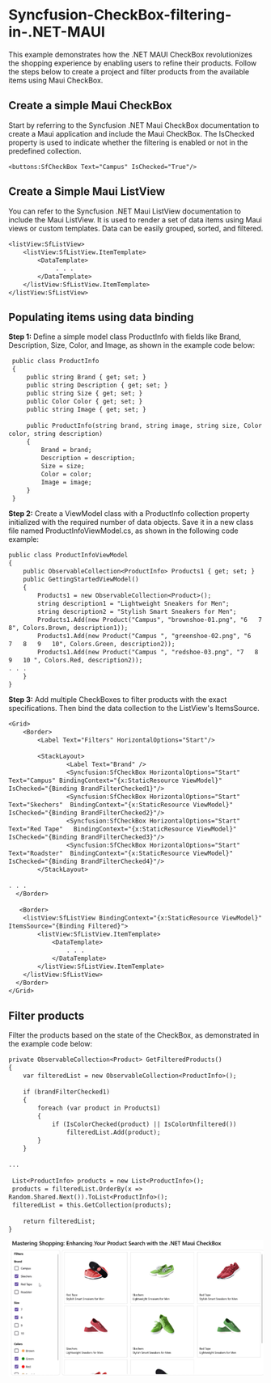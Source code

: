# Syncfusion-CheckBox-filtering-in-.NET-MAUI
This example demonstrates how the .NET MAUI CheckBox revolutionizes the shopping experience by enabling users to refine their products. Follow the steps below to create a project and filter products from the available items using Maui CheckBox.

## Create a simple Maui CheckBox 

Start by referring to the Syncfusion .NET Maui CheckBox documentation to create a Maui application and include the Maui CheckBox. The IsChecked property is used to indicate whether the filtering is enabled or not in the predefined collection.

```
<buttons:SfCheckBox Text="Campus" IsChecked="True"/>
```

## Create a Simple Maui ListView

You can refer to the Syncfusion .NET Maui ListView documentation to include the Maui ListView. It is used to render a set of data items using Maui views or custom templates. Data can be easily grouped, sorted, and filtered.	

```
<listView:SfListView>
    <listView:SfListView.ItemTemplate>
        <DataTemplate>
             . . .
        </DataTemplate>
    </listView:SfListView.ItemTemplate>
</listView:SfListView>
```

##	Populating items using data binding

**Step 1:** Define a simple model class ProductInfo with fields like Brand, Description, Size, Color, and Image, as shown in the example code below:

```
 public class ProductInfo
 {
     public string Brand { get; set; }
     public string Description { get; set; }
     public string Size { get; set; }
     public Color Color { get; set; }
     public string Image { get; set; }

     public ProductInfo(string brand, string image, string size, Color color, string description)
     {
         Brand = brand;
         Description = description;
         Size = size;
         Color = color;
         Image = image;
     }
 }

```

**Step 2:** Create a ViewModel class with a ProductInfo collection property initialized with the required number of data objects. Save it in a new class file named ProductInfoViewModel.cs, as shown in the following code example:

```
public class ProductInfoViewModel
{
    public ObservableCollection<ProductInfo> Products1 { get; set; }
    public GettingStartedViewModel()
    {
        Products1 = new ObservableCollection<Product>();
        string description1 = "Lightweight Sneakers for Men";
        string description2 = "Stylish Smart Sneakers for Men";
        Products1.Add(new Product("Campus", "brownshoe-01.png", "6   7   8", Colors.Brown, description1));
        Products1.Add(new Product("Campus ", "greenshoe-02.png", "6   7   8   9   10", Colors.Green, description2));
        Products1.Add(new Product("Campus ", "redshoe-03.png", "7   8   9   10 ", Colors.Red, description2));
. . .
    }
}

```

**Step 3:** Add multiple CheckBoxes to filter products with the exact specifications. Then bind the data collection to the ListView's ItemsSource.

```
<Grid>
    <Border>
        <Label Text="Filters" HorizontalOptions="Start"/>
 
        <StackLayout>
                <Label Text="Brand" />
                <Syncfusion:SfCheckBox HorizontalOptions="Start" Text="Campus" BindingContext="{x:StaticResource ViewModel}" IsChecked="{Binding BrandFilterChecked1}"/>
                <Syncfusion:SfCheckBox HorizontalOptions="Start" Text="Skechers"  BindingContext="{x:StaticResource ViewModel}" IsChecked="{Binding BrandFilterChecked2}"/>
                <Syncfusion:SfCheckBox HorizontalOptions="Start" Text="Red Tape"   BindingContext="{x:StaticResource ViewModel}" IsChecked="{Binding BrandFilterChecked3}"/>
                <Syncfusion:SfCheckBox HorizontalOptions="Start" Text="Roadster"  BindingContext="{x:StaticResource ViewModel}" IsChecked="{Binding BrandFilterChecked4}"/>
        </StackLayout>
  
. . .
  </Border> 

   <Border>              
    <listView:SfListView BindingContext="{x:StaticResource ViewModel}" ItemsSource="{Binding Filtered}">
        <listView:SfListView.ItemTemplate>
            <DataTemplate>
                . . .
            </DataTemplate>
        </listView:SfListView.ItemTemplate>
    </listView:SfListView>
  </Border> 
</Grid>
```

## Filter products

Filter the products based on the state of the CheckBox, as demonstrated in the example code below:

```
private ObservableCollection<Product> GetFilteredProducts()
{
    var filteredList = new ObservableCollection<ProductInfo>();

    if (brandFilterChecked1)
    {
        foreach (var product in Products1)
        {
            if (IsColorChecked(product) || IsColorUnfiltered())
                filteredList.Add(product);
        }
    }
    
...

 List<ProductInfo> products = new List<ProductInfo>();
 products = filteredList.OrderBy(x => Random.Shared.Next()).ToList<ProductInfo>();
 filteredList = this.GetCollection(products);

    return filteredList;
}

```

![Syncfusion_Maui_CheckBox](Images/CheckBox_Filtering.png)
